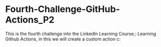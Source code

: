 # Fourth-Challenge-GitHub-Actions_P2
This is the fourth challenge into the Linkedln Learning Course,: Learning Github Actions, in this we will create a custom action c:
